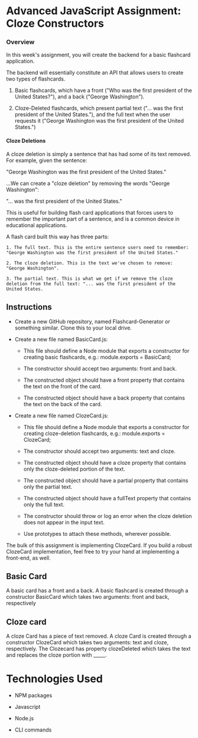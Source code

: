 # Advanced JavaScript Assignment: Cloze Constructors

### Overview

In this week's assignment, you will create the backend for a basic flashcard application.

The backend will essentially constitute an API that allows users to create two types of flashcards.

1. Basic flashcards, which have a front ("Who was the first president of the United States?"), and a back ("George Washington").

2. Cloze-Deleted flashcards, which present partial text ("... was the first president of the United States."), and the full text when the user requests it ("George Washington was the first president of the United States.")

#### Cloze Deletions

A cloze deletion is simply a sentence that has had some of its text removed. For example, given the sentence:

"George Washington was the first president of the United States." 

...We can create a "cloze deletion" by removing the words "George Washington":

"... was the first president of the United States."

This is useful for building flash card applications that forces users to remember the important part of a 
sentence, and is a common device in educational applications.

A flash card built this way has three parts:

	1. The full text. This is the entire sentence users need to remember:  "George Washington was the first president of the United States."

	2. The cloze deletion. This is the text we've chosen to remove: "George Washington".

	3. The partial text. This is what we get if we remove the cloze deletion from the full text: "... was the first president of the United States.

## Instructions

* Create a new GitHub repository, named Flashcard-Generator or something similar. Clone this to your local drive.

* Create a new file named BasicCard.js:

	* This file should define a Node module that exports a constructor for creating basic flashcards, e.g.:
module.exports = BasicCard;

	* The constructor should accept two arguments: front and back.

	* The constructed object should have a front property that contains the text on the front of the card.

	* The constructed object should have a back property that contains the text on the back of the card.

* Create a new file named ClozeCard.js:

	* This file should define a Node module that exports a constructor for creating cloze-deletion flashcards, e.g.: module.exports = ClozeCard;

	* The constructor should accept two arguments: text and cloze.

	* The constructed object should have a cloze property that contains only the cloze-deleted portion of the text.

	* The constructed object should have a partial property that contains only the partial text.

	* The constructed object should have a fullText property that contains only the full text.

	* The constructor should throw or log an error when the cloze deletion does not appear in the input text.

	* Use prototypes to attach these methods, wherever possible.

The bulk of this assignment is implementing ClozeCard. If you build a robust ClozeCard implementation, feel free to try your hand at implementing a front-end, as well.

## Basic Card

A basic card has a front and a back. A basic flashcard is created through a constructor BasicCard which takes two arguments: front and back, respectively

## Cloze card

A cloze Card has a piece of text removed. A cloze Card is created through a constructor ClozeCard which takes two arguments: text and cloze, respectively. The Clozecard has property clozeDeleted which takes the text and replaces the cloze portion with _____.


# Technologies Used

* NPM packages

* Javascript

* Node.js

* CLI commands